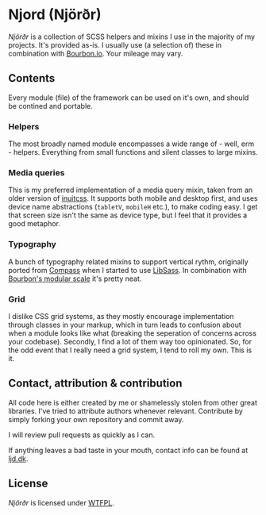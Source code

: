 # Njord (Njörðr)

_Njörðr_ is a collection of SCSS helpers and mixins I use in the majority of my projects. It's provided as-is. I usually use (a selection of) these in combination with [Bourbon.io](http://bourbon.io/). Your mileage may vary. 



## Contents

Every module (file) of the framework can be used on it's own, and should be contined and portable.



### Helpers

The most broadly named module encompasses a wide range of - well, erm - helpers. Everything from small functions and silent classes to large mixins. 



### Media queries

This is my preferred implementation of a media query mixin, taken from an older version of [inuitcss](http://inuitcss.com/). It supports both mobile and desktop first, and uses device name abstractions (`tabletV`, `mobileH` etc.), to make coding easy. I get that screen size isn't the same as device type, but I feel that it provides a good metaphor.



### Typography

A bunch of typography related mixins to support vertical rythm, originally ported from [Compass](http://compass-style.org/) when I started to use [LibSass](http://libsass.org/). In combination with [Bourbon's modular scale](http://bourbon.io/docs/#modular-scale) it's pretty neat.



### Grid

I dislike CSS grid systems, as they mostly encourage implementation through classes in your markup, which in turn leads to confusion about when a module looks like what (breaking the seperation of concerns across your codebase). Secondly, I find a lot of them way too opinionated. So, for the odd event that I really need a grid system, I tend to roll my own. This is it.




## Contact, attribution & contribution

All code here is either created by me or shamelessly stolen from other great libraries. I've tried to attribute authors whenever relevant. Contribute by simply forking your own repository and commit away. 

I will review pull requests as quickly as I can.

If anything leaves a bad taste in your mouth, contact info can be found at [ljd.dk](http://ljd.dk).




## License

_Njörðr_ is licensed under [WTFPL](http://www.wtfpl.net/).